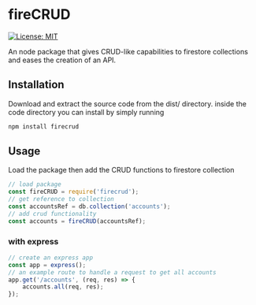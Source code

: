 # fireCRUD
[![License: MIT](https://img.shields.io/badge/License-MIT-yellow.svg)](https://opensource.org/licenses/MIT)

An node package that gives CRUD-like capabilities to firestore collections and eases the creation of an API.


## Installation
Download and extract the source code from the dist/ directory.
inside the code directory you can install by simply running
``` BASH
npm install firecrud
```

## Usage
Load the package then add the CRUD functions to firestore collection
```javascript
// load package
const fireCRUD = require('firecrud');
// get reference to collection
const accountsRef = db.collection('accounts');
// add crud functionality
const accounts = fireCRUD(accountsRef);
```

### with express 
```javascript
// create an express app
const app = express();
// an example route to handle a request to get all accounts
app.get('/accounts', (req, res) => {
    accounts.all(req, res);
});
```

